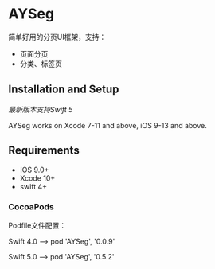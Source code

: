 # AYSeg
简单好用的分页UI框架，支持：

* 页面分页
* 分类、标签页

## Installation and Setup

*最新版本支持Swift 5*

AYSeg works on Xcode 7-11 and above, iOS 9-13 and above.

## Requirements

  * IOS 9.0+
  * Xcode 10+
  * swift 4+

### CocoaPods

Podfile文件配置：

Swift 4.0  --> pod 'AYSeg', '0.0.9'

Swift 5.0 --> pod 'AYSeg', '0.5.2'



